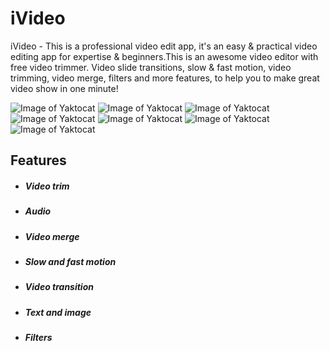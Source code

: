 # iVideo

iVideo - This is a professional video edit app, it's an easy & practical video editing app for expertise & beginners.This is an awesome video editor with free video trimmer. Video slide transitions, slow & fast motion, video trimming, video merge, filters and more features, to help you to make great video show in one minute!

![Image of Yaktocat](https://raw.githubusercontent.com/jaiobs/OptiVideoEditor-for-iOS/master/ScreenShots/VideoEditor.png)
![Image of Yaktocat](https://raw.githubusercontent.com/jaiobs/OptiVideoEditor-for-iOS/master/ScreenShots/AddImage.png)
![Image of Yaktocat](https://raw.githubusercontent.com/jaiobs/OptiVideoEditor-for-iOS/master/ScreenShots/AddMusic.png)
![Image of Yaktocat](https://raw.githubusercontent.com/jaiobs/OptiVideoEditor-for-iOS/master/ScreenShots/MergeVideo.png)
![Image of Yaktocat](https://raw.githubusercontent.com/jaiobs/OptiVideoEditor-for-iOS/master/ScreenShots/SlowFastMotion.png)
![Image of Yaktocat](https://raw.githubusercontent.com/jaiobs/OptiVideoEditor-for-iOS/master/ScreenShots/Transition.png)
![Image of Yaktocat](https://raw.githubusercontent.com/jaiobs/OptiVideoEditor-for-iOS/master/ScreenShots/AddText.png)

## Features
- ##### Video trim
- ##### Audio
- ##### Video merge
- ##### Slow and fast motion
- ##### Video transition
- ##### Text and image
- ##### Filters
